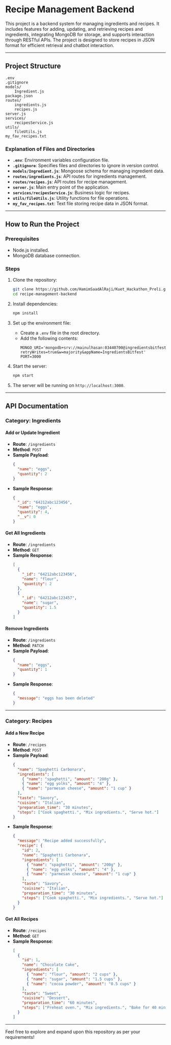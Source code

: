 # Recipe Management Backend

This project is a backend system for managing ingredients and recipes. It includes features for adding, updating, and retrieving recipes and ingredients, integrating MongoDB for storage, and supports interaction through RESTful APIs. The project is designed to store recipes in JSON format for efficient retrieval and chatbot interaction.

---

## Project Structure

```
.env
.gitignore
models/
    Ingredient.js
package.json
routes/
    ingredients.js
    recipes.js
server.js
services/
    recipesService.js
utils/
    fileUtils.js
my_fav_recipes.txt
```

### Explanation of Files and Directories

- **`.env`**: Environment variables configuration file.
- **`.gitignore`**: Specifies files and directories to ignore in version control.
- **`models/Ingredient.js`**: Mongoose schema for managing ingredient data.
- **`routes/ingredients.js`**: API routes for ingredients management.
- **`routes/recipes.js`**: API routes for recipe management.
- **`server.js`**: Main entry point of the application.
- **`services/recipesService.js`**: Business logic for recipes.
- **`utils/fileUtils.js`**: Utility functions for file operations.
- **`my_fav_recipes.txt`**: Text file storing recipe data in JSON format.

---

## How to Run the Project

### Prerequisites

- Node.js installed.
- MongoDB database connection.

### Steps

1. Clone the repository:

   ```bash
   git clone https://github.com/HamimSaadAlRaji/Kuet_Hackathon_Preli.git
   cd recipe-management-backend
   ```

2. Install dependencies:

   ```bash
   npm install
   ```

3. Set up the environment file:

   - Create a `.env` file in the root directory.
   - Add the following contents:
     ```
     MONGO_URI='mongodb+srv://mainulhasan:03440700@ingredientsbitfest.va6yg.mongodb.net/?retryWrites=true&w=majority&appName=IngredientsBitfest'
     PORT=3000
     ```

4. Start the server:

   ```bash
   npm start
   ```

5. The server will be running on `http://localhost:3000`.

---

## API Documentation

### Category: Ingredients

#### **Add or Update Ingredient**

- **Route**: `/ingredients`
- **Method**: `POST`
- **Sample Payload**:
  ```json
  {
    "name": "eggs",
    "quantity": 2
  }
  ```
- **Sample Response**:
  ```json
  {
    "_id": "64212abc123456",
    "name": "eggs",
    "quantity": 4,
    "__v": 0
  }
  ```

#### **Get All Ingredients**

- **Route**: `/ingredients`
- **Method**: `GET`
- **Sample Response**:
  ```json
  [
    {
      "_id": "64212abc123456",
      "name": "flour",
      "quantity": 2
    },
    {
      "_id": "64212abc123457",
      "name": "sugar",
      "quantity": 1.5
    }
  ]
  ```

#### **Remove Ingredients**

- **Route**: `/ingredients`
- **Method**: `PATCH`
- **Sample Payload**:
  ```json
  {
    "name": "eggs",
    "quantity": 1
  }
  ```
- **Sample Response**:
  ```json
  {
    "message": "eggs has been deleted"
  }
  ```

---

### Category: Recipes

#### **Add a New Recipe**

- **Route**: `/recipes`
- **Method**: `POST`
- **Sample Payload**:
  ```json
  {
    "name": "Spaghetti Carbonara",
    "ingredients": [
      { "name": "spaghetti", "amount": "200g" },
      { "name": "egg yolks", "amount": "4" },
      { "name": "parmesan cheese", "amount": "1 cup" }
    ],
    "taste": "Savory",
    "cuisine": "Italian",
    "preparation_time": "30 minutes",
    "steps": ["Cook spaghetti.", "Mix ingredients.", "Serve hot."]
  }
  ```
- **Sample Response**:
  ```json
  {
    "message": "Recipe added successfully",
    "recipe": {
      "id": 2,
      "name": "Spaghetti Carbonara",
      "ingredients": [
        { "name": "spaghetti", "amount": "200g" },
        { "name": "egg yolks", "amount": "4" },
        { "name": "parmesan cheese", "amount": "1 cup" }
      ],
      "taste": "Savory",
      "cuisine": "Italian",
      "preparation_time": "30 minutes",
      "steps": ["Cook spaghetti.", "Mix ingredients.", "Serve hot."]
    }
  }
  ```

#### **Get All Recipes**

- **Route**: `/recipes`
- **Method**: `GET`
- **Sample Response**:
  ```json
  [
    {
      "id": 1,
      "name": "Chocolate Cake",
      "ingredients": [
        { "name": "flour", "amount": "2 cups" },
        { "name": "sugar", "amount": "1.5 cups" },
        { "name": "cocoa powder", "amount": "0.5 cups" }
      ],
      "taste": "Sweet",
      "cuisine": "Dessert",
      "preparation_time": "60 minutes",
      "steps": ["Preheat oven.", "Mix ingredients.", "Bake for 40 minutes."]
    }
  ]
  ```

---

Feel free to explore and expand upon this repository as per your requirements!

